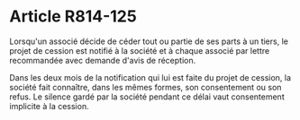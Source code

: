 # Article R814-125

Lorsqu'un associé décide de céder tout ou partie de ses parts à un tiers, le projet de cession est notifié à la société et à chaque associé par lettre recommandée avec demande d'avis de réception.

Dans les deux mois de la notification qui lui est faite du projet de cession, la société fait connaître, dans les mêmes formes, son consentement ou son refus. Le silence gardé par la société pendant ce délai vaut consentement implicite à la cession.
